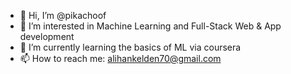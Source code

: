 - 👋 Hi, I’m @pikachoof
- 👀 I’m interested in Machine Learning and Full-Stack Web & App development
- 🌱 I’m currently learning the basics of ML via coursera
- 📫 How to reach me: alihankelden70@gmail.com

<!---
pikachoof/pikachoof is a ✨ special ✨ repository because its `README.md` (this file) appears on your GitHub profile.
You can click the Preview link to take a look at your changes.
--->
